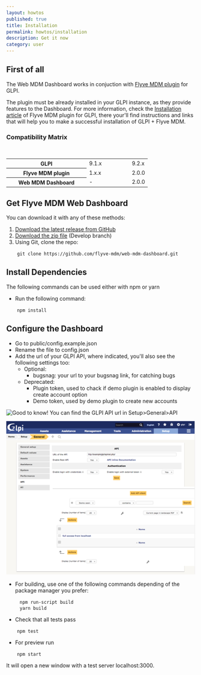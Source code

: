 ```yaml
---
layout: howtos
published: true
title: Installation
permalink: howtos/installation
description: Get it now
category: user
---
```


## First of all

The Web MDM Dashboard works in conjuction with [Flyve MDM plugin](http://flyve.org/glpi-plugin/) for GLPI.

The plugin must be already installed in your GLPI instance, as they provide features to the Dashboard. For more information, check the [Installation article](http://flyve.org/glpi-plugin/howtos/installation-wizard) of Flyve MDM plugin for GLPI, there your'll find instructions and links that will help you to make a successful installation of GLPI + Flyve MDM.

### Compatibility Matrix

<br>

<table>
    <tr>
        <th style="width:200px">GLPI</th>
        <td style="width:100px">9.1.x</td>
        <td>9.2.x</td>
    </tr>
    <tr>
        <th>Flyve MDM plugin</th>
        <td>1.x.x</td>
        <td>2.0.0</td>
    </tr>
    <tr>
        <th>Web MDM Dashboard</th>
        <td>-</td>
        <td>2.0.0</td>
    </tr>
</table>

## Get Flyve MDM Web Dashboard

You can download it with any of these methods:

1. [Download the latest release from GitHub](https://github.com/flyve-mdm/web-mdm-dashboard/releases)
1. [Download the zip file](https://github.com/flyve-mdm/web-mdm-dashboard/archive/develop.zip) (Develop branch)
1. Using Git, clone the repo:

```console
    git clone https://github.com/flyve-mdm/web-mdm-dashboard.git
```

## Install Dependencies

The following commands can be used either with npm or yarn

* Run the following command:

```console
    npm install
```

## Configure the Dashboard

* Go to public/config.example.json
* Rename the file to config.json
* Add the url of your GLPI API, where indicated, you'll also see the following settings too:
  * Optional:
    * bugsnag: your url to your bugsnag link, for catching bugs
  * Deprecated:
    * Plugin token, used to chack if demo plugin is enabled to display create account option
    * Demo token, used by demo plugin to create new accounts

<img src="{{ 'images/picto-information.png' | absolute_url }}" alt="Good to know!" height="16"> You can find the GLPI API url in Setup>General>API

![GLPI](https://raw.githubusercontent.com/Naylin15/Screenshots/master/dashboard-legacy/api-legacy-dashboard.png)

* For building, use one of the following commands depending of the package manager you prefer:

```console
     npm run-script build
     yarn build
```

* Check that all tests pass

```console
    npm test
```

* For preview run

```console
    npm start
```

It will open a new window with a test server localhost:3000.
